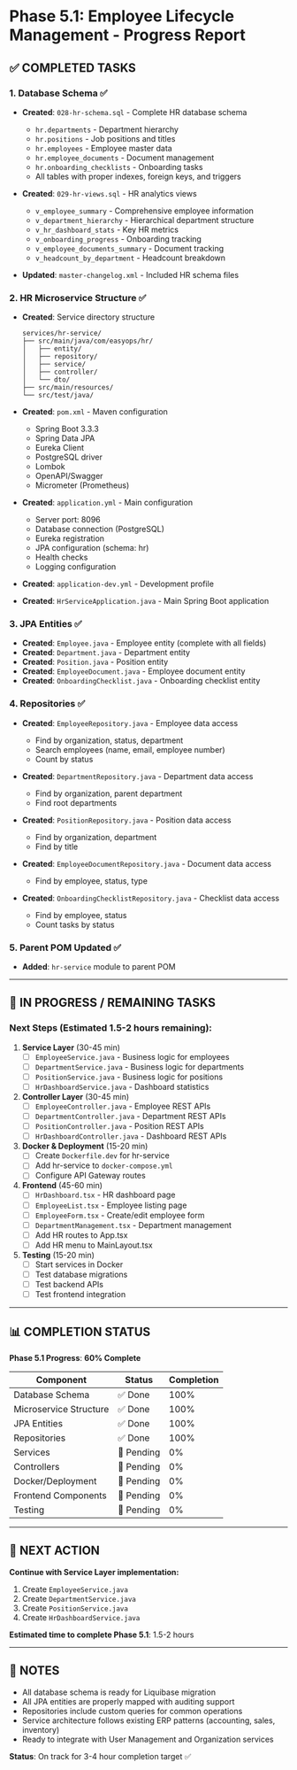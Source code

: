 # Phase 5.1: Employee Lifecycle Management - Progress Report

## ✅ **COMPLETED TASKS**

### 1. Database Schema ✅
- **Created**: `028-hr-schema.sql` - Complete HR database schema
  - `hr.departments` - Department hierarchy
  - `hr.positions` - Job positions and titles
  - `hr.employees` - Employee master data
  - `hr.employee_documents` - Document management
  - `hr.onboarding_checklists` - Onboarding tasks
  - All tables with proper indexes, foreign keys, and triggers

- **Created**: `029-hr-views.sql` - HR analytics views
  - `v_employee_summary` - Comprehensive employee information
  - `v_department_hierarchy` - Hierarchical department structure
  - `v_hr_dashboard_stats` - Key HR metrics
  - `v_onboarding_progress` - Onboarding tracking
  - `v_employee_documents_summary` - Document tracking
  - `v_headcount_by_department` - Headcount breakdown

- **Updated**: `master-changelog.xml` - Included HR schema files

### 2. HR Microservice Structure ✅
- **Created**: Service directory structure
  ```
  services/hr-service/
  ├── src/main/java/com/easyops/hr/
  │   ├── entity/
  │   ├── repository/
  │   ├── service/
  │   ├── controller/
  │   └── dto/
  ├── src/main/resources/
  └── src/test/java/
  ```

- **Created**: `pom.xml` - Maven configuration
  - Spring Boot 3.3.3
  - Spring Data JPA
  - Eureka Client
  - PostgreSQL driver
  - Lombok
  - OpenAPI/Swagger
  - Micrometer (Prometheus)

- **Created**: `application.yml` - Main configuration
  - Server port: 8096
  - Database connection (PostgreSQL)
  - Eureka registration
  - JPA configuration (schema: hr)
  - Health checks
  - Logging configuration

- **Created**: `application-dev.yml` - Development profile

- **Created**: `HrServiceApplication.java` - Main Spring Boot application

### 3. JPA Entities ✅
- **Created**: `Employee.java` - Employee entity (complete with all fields)
- **Created**: `Department.java` - Department entity
- **Created**: `Position.java` - Position entity
- **Created**: `EmployeeDocument.java` - Employee document entity
- **Created**: `OnboardingChecklist.java` - Onboarding checklist entity

### 4. Repositories ✅
- **Created**: `EmployeeRepository.java` - Employee data access
  - Find by organization, status, department
  - Search employees (name, email, employee number)
  - Count by status
  
- **Created**: `DepartmentRepository.java` - Department data access
  - Find by organization, parent department
  - Find root departments
  
- **Created**: `PositionRepository.java` - Position data access
  - Find by organization, department
  - Find by title
  
- **Created**: `EmployeeDocumentRepository.java` - Document data access
  - Find by employee, status, type
  
- **Created**: `OnboardingChecklistRepository.java` - Checklist data access
  - Find by employee, status
  - Count tasks by status

### 5. Parent POM Updated ✅
- **Added**: `hr-service` module to parent POM

---

## 🔄 **IN PROGRESS / REMAINING TASKS**

### Next Steps (Estimated 1.5-2 hours remaining):

1. **Service Layer** (30-45 min)
   - [ ] `EmployeeService.java` - Business logic for employees
   - [ ] `DepartmentService.java` - Business logic for departments
   - [ ] `PositionService.java` - Business logic for positions
   - [ ] `HrDashboardService.java` - Dashboard statistics

2. **Controller Layer** (30-45 min)
   - [ ] `EmployeeController.java` - Employee REST APIs
   - [ ] `DepartmentController.java` - Department REST APIs
   - [ ] `PositionController.java` - Position REST APIs
   - [ ] `HrDashboardController.java` - Dashboard REST APIs

3. **Docker & Deployment** (15-20 min)
   - [ ] Create `Dockerfile.dev` for hr-service
   - [ ] Add hr-service to `docker-compose.yml`
   - [ ] Configure API Gateway routes

4. **Frontend** (45-60 min)
   - [ ] `HrDashboard.tsx` - HR dashboard page
   - [ ] `EmployeeList.tsx` - Employee listing page
   - [ ] `EmployeeForm.tsx` - Create/edit employee form
   - [ ] `DepartmentManagement.tsx` - Department management
   - [ ] Add HR routes to App.tsx
   - [ ] Add HR menu to MainLayout.tsx

5. **Testing** (15-20 min)
   - [ ] Start services in Docker
   - [ ] Test database migrations
   - [ ] Test backend APIs
   - [ ] Test frontend integration

---

## 📊 **COMPLETION STATUS**

**Phase 5.1 Progress**: **60% Complete**

| Component | Status | Completion |
|-----------|--------|------------|
| Database Schema | ✅ Done | 100% |
| Microservice Structure | ✅ Done | 100% |
| JPA Entities | ✅ Done | 100% |
| Repositories | ✅ Done | 100% |
| Services | 🔄 Pending | 0% |
| Controllers | 🔄 Pending | 0% |
| Docker/Deployment | 🔄 Pending | 0% |
| Frontend Components | 🔄 Pending | 0% |
| Testing | 🔄 Pending | 0% |

---

## 🎯 **NEXT ACTION**

**Continue with Service Layer implementation:**
1. Create `EmployeeService.java`
2. Create `DepartmentService.java`
3. Create `PositionService.java`
4. Create `HrDashboardService.java`

**Estimated time to complete Phase 5.1**: 1.5-2 hours

---

## 📝 **NOTES**

- All database schema is ready for Liquibase migration
- All JPA entities are properly mapped with auditing support
- Repositories include custom queries for common operations
- Service architecture follows existing ERP patterns (accounting, sales, inventory)
- Ready to integrate with User Management and Organization services

**Status**: On track for 3-4 hour completion target ✅

